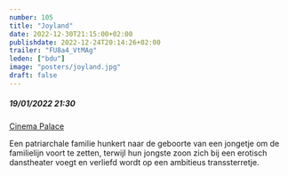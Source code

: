```yaml
---
number: 105
title: "Joyland"
date: 2022-12-30T21:15:00+02:00
publishdate: 2022-12-24T20:14:26+02:00
trailer: "FU8a4_VtMAg"
leden: ["bdu"]
image: "posters/joyland.jpg"
draft: false
---
```


##### 19/01/2022 21:30

[Cinema Palace](https://cinema-palace.be/nl/film/joyland)

Een patriarchale familie hunkert naar de geboorte van een jongetje om de
familielijn voort te zetten, terwijl hun jongste zoon zich bij een
erotisch danstheater voegt en verliefd wordt op een ambitieus transsterretje.
 <!--more-->
